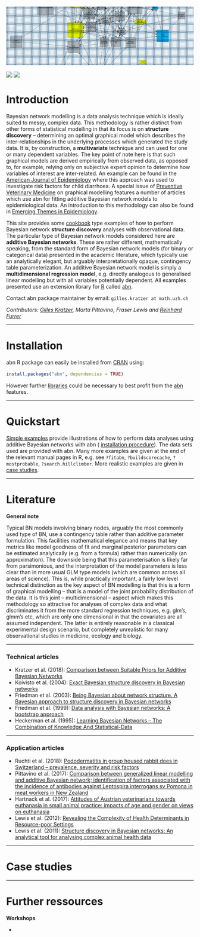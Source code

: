 ![](Material/Image/cropped-web_image.jpg)

[![](https://cranlogs.r-pkg.org/badges/abn)](https://cran.rstudio.com/web/packages/abn/index.html) [![](http://www.r-pkg.org/badges/version-last-release/abn)](http://www.r-pkg.org/badges/version-last-release/abn/index.html)

# Introduction

Bayesian network modelling is a data analysis technique which is ideally suited to messy, complex data. This methodology is rather distinct from other forms of statistical modelling in that its focus is on **structure discovery** – determining an optimal graphical model which describes the inter-relationships in the underlying processes which generated the study data. It is, by construction, a **multivariate** technique and can used for one or many dependent variables. The key point of note here is that such graphical models are derived empirically from observed data, as opposed to, for example, relying only on subjective expert opinion to determine how variables of interest are inter-related. An example can be found in the [American Journal of Epidemiology](http://aje.oxfordjournals.org/content/176/11/1051.abstract) where this approach was used to investigate risk factors for child diarrhoea. A special issue of [Preventive Veterinary Medicine](http://www.sciencedirect.com/science/journal/01675877/110/1) on graphical modelling features a number of articles which use abn for fitting additive Bayesian network models to epidemiological data. An introduction to this methodology can also be found in [Emerging Themes in Epidemiology](http://www.ete-online.com/content/10/1/4).

This site provides some [cookbook](#quickstart) type examples of how to perform Bayesian network **structure discovery** analyses with observational data. The particular type of Bayesian network models considered here are **additive Bayesian networks**. These are rather different, mathematically speaking, from the standard form of Bayesian network models (for binary or categorical data) presented in the academic literature, which typically use an analytically elegant, but arguably interpretationally opaque, contingency table parameterization. An additive Bayesian network model is simply a **multidimensional regression model**, e.g. directly analogous to generalised linear modelling but with all variables potentially dependent. All examples presented use an extension library for [R](http://www.r-project.org/) called [abn](https://CRAN.R-project.org/package=abn).

Contact abn package maintainer by email: `gilles.kratzer at math.uzh.ch`

*Contributors:*
*[Gilles Kratzer](https://gilleskratzer.netlify.com/), Marta Pittavino, Fraser Lewis and [Reinhard Furrer](https://user.math.uzh.ch/furrer/)*

***

# Installation

abn R package can easily be installed from [CRAN](https://CRAN.R-project.org/package=abn) using:

```r
install.packages("abn", dependencies = TRUE)
```

However further [libraries](getting_started.md) could be necessary to best profit from the [abn](https://CRAN.R-project.org/package=abn) features.

***

# Quickstart

[Simple examples](quickstart_examples.md) provide illustrations of how to perform data analyses using additive Bayesian networks with abn ( [installation procedure](getting_started.md)). The data sets used are provided with abn. Many more examples are given at the end of the relevant manual pages in R, e.g. see `?fitabn`, `?buildscorecache`, `?mostprobable`, `?search.hillclimber`. More realistic examples are given in [case studies](#case_studies).

***

# Literature

**General note**

Typical BN models involving binary nodes, arguably the most commonly used type of BN, use a contingency table rather than additive parameter formulation. This facilities mathematical elegance and means that key metrics like model goodness of fit and marginal posterior parameters can be estimated analytically (e.g. from a formula) rather than numerically (an approximation). The downside being that this parameterisation is likely far from parsimonious, and the interpretation of the model parameters is less clear than in more usual GLM type models (which are common across all areas of science). This is, while practically important, a fairly low level technical distinction as the key aspect of BN modelling is that this is a form of graphical modelling – that is a model of the joint probability distribution of the data. It is this joint – multidimensional – aspect which makes this methodology so attractive for analyses of complex data and what discriminates it from the more standard regression techniques, e.g. glm’s, glmm’s etc, which are only one dimensional in that the covariates are all assumed independent. The latter is entirely reasonable in a classical experimental design scenario, but completely unrealistic for many observational studies in medicine, ecology and biology.

***

### Technical articles

- Kratzer et al. (2018): [Comparison between Suitable Priors for Additive Bayesian Networks](https://arxiv.org/pdf/1809.06636)
- Koivisto et al. (2004): [Exact Bayesian structure discovery in Bayesian networks](https://static.aminer.org/pdf/PDF/000/984/996/exact_bayesian_structure_discovery_in_bayesian_networks.pdf)
- Friedman et al. (2003): [Being Bayesian about network structure. A Bayesian approach to structure discovery in Bayesian networks](http://web.cs.iastate.edu/~jtian/cs673/cs673_spring05/references/Friedman-Koller-2003.pdf)
- Friedman et al. (1999): [Data analysis with Bayesian networks: A bootstrap approach](http://scholar.google.com/scholar_url?hl=en&q=http://w3.cs.huji.ac.il/~nir/Papers/FGW2.pdf&sa=X&scisig=AAGBfm3-UgXALoAdzzXG_hPQAzhuMvYaiQ&oi=scholarr)
- Heckerman et al. (1995): [Learning Bayesian Networks – The Combination of Knowledge And Statistical-Data](http://maxchickering.com/publications/ml95.pdf)

***

### Application articles

- Ruchti et al. (2018): [Pododermatitis in group housed rabbit does in Switzerland – prevalence, severity and risk factors](https://www.sciencedirect.com/science/article/pii/S0167587718300813?via%3Dihub)
- Pittavino et al. (2017): [Comparison between generalized linear modelling and additive Bayesian network; identification of factors associated with the incidence of antibodies against Leptospira interrogans sv Pomona in meat workers in New Zealand](https://www.sciencedirect.com/science/article/pii/S0001706X16308828?via%3Dihub)
- Hartnack et al. (2017): [Attitudes of Austrian veterinarians towards euthanasia in small animal practice: impacts of age and gender on views on euthanasia](http://download.springer.com/static/pdf/949/art%253A10.1186%252Fs12917-016-0649-0.pdf?originUrl=http%3A%2F%2Fbmcvetres.biomedcentral.com%2Farticle%2F10.1186%2Fs12917-016-0649-0&token2=exp=1455044551~acl=%2Fstatic%2Fpdf%2F949%2Fart%25253A10.1186%25252Fs12917-016-0649-0.pdf*~hmac=e04039a7400eefea35dc05635bccae1688e549b8b0eb36edc0b8fd72caba73fc)
- Lewis et al. (2012): [Revealing the Complexity of Health Determinants in Resource-poor Settings](http://aje.oxfordjournals.org/content/176/11/1051.full.pdf?keytype=ref&ijkey=zCJD2Zt88XaDYyY)
- Lewis et al. (2011): [Structure discovery in Bayesian networks: An analytical tool for analysing complex animal health data](http://pdn.sciencedirect.com/science?_ob=MiamiImageURL&_cid=271186&_user=4429&_pii=S0167587711000341&_check=y&_origin=browseVolIssue&_zone=rslt_list_item&_coverDate=2011-06-15&wchp=dGLbVlS-zSkWb&md5=29522e1462a0ac05fe07c787a4cd3d0a&pid=1-s2.0-S0167587711000341-main.pdf)

***

# Case studies

***

# Further ressources

**Workshops**

- 
